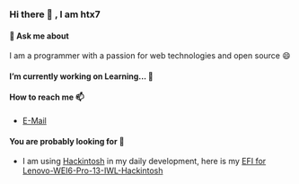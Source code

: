 ### Hi there 👋 , I am htx7

#### 💬  Ask me about 

I am a programmer with a passion for web technologies and open source 😄 



####  I’m currently working on Learning... 🔭 



####  How to reach me 📫  

<!-- - [My Blog](https:/colorle.github.io) -->
<!-- - [Twtter](https://twitter.com/namidzi) -->
- [E-Mail](MatsumaeOhana16@gmail.com)



#### **You are probably looking for 🤔**

<!-- -  [My `dotfiles`](https://github.com/colorle/dotfiles) - This is how I make myself feel like a fast ⚡ developer. -->


- I am using [Hackintosh](https://en.wikipedia.org/wiki/Hackintosh) in my daily development, here is my [EFI for Lenovo-WEI6-Pro-13-IWL-Hackintosh ](https://github.com/colorle/Thinkbook-13s-IWL-EFI-Hackintosh)



